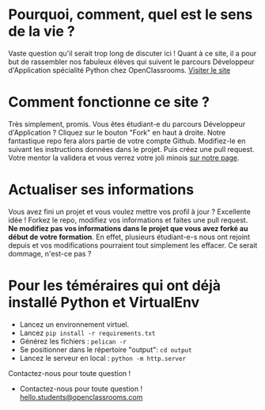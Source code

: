 # Pourquoi, comment, quel est le sens de la vie ?
Vaste question qu'il serait trop long de discuter ici ! Quant à ce site, il a pour but de rassembler nos fabuleux élèves qui suivent le parcours Développeur d'Application spécialité Python chez OpenClassrooms.
[Visiter le site](https://Openclassrooms-student-center.github.io/community)

# Comment fonctionne ce site ?
Très simplement, promis. Vous êtes étudiant-e du parcours Développeur d'Application ? Cliquez sur le bouton "Fork" en haut à droite. Notre fantastique repo fera alors partie de votre compte Github. Modifiez-le en suivant les instructions données dans le projet.
Puis créez une pull request. Votre mentor la validera et vous verrez votre joli minois [sur notre page](https://openclassrooms-student-center.github.io/community/).

# Actualiser ses informations
Vous avez fini un projet et vous voulez mettre vos profil à jour ? Excellente idée ! Forkez le repo, modifiez vos informations et faites une pull request. **Ne modifiez pas vos informations dans le projet que vous avez forké au début de votre formation**. En effet, plusieurs étudiant-e-s nous ont rejoint depuis et vos modifications pourraient tout simplement les effacer. Ce serait dommage, n'est-ce pas ?

# Pour les téméraires qui ont déjà installé Python et VirtualEnv
- Lancez un environnement virtuel.
- Lancez `pip install -r requirements.txt`
- Générez les fichiers : `pelican -r`
- Se positionner dans le répertoire "output": `cd output`
- Lancez le serveur en local : `python -m http.server`

Contactez-nous pour toute question !
- Contactez-nous pour toute question ! hello.students@openclassrooms.com
